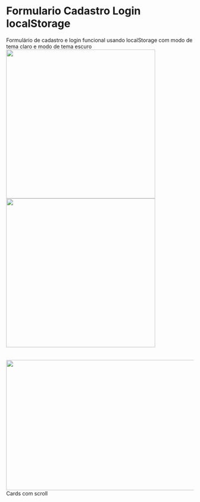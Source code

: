 # Formulario Cadastro Login localStorage
Formulário de cadastro e login funcional usando localStorage com modo de tema claro e modo de tema escuro <br>
<img src="https://github.com/ArthurGamaJorge/Formulario-Login-localStorage/assets/129080603/ecaa6878-4d56-4ed1-9fc4-89f158d02985" style="width:400px; height: 400px">
<img src="https://github.com/ArthurGamaJorge/Formulario-Login-localStorage/assets/129080603/a29f4c74-748c-410f-9190-bc0fbb31061f" style="width:400px; height: 400px"> <br><br><br>
<img src="https://github.com/ArthurGamaJorge/Formulario-Login-localStorage/assets/129080603/7a23fc39-00b3-4690-b527-d0a957089c80" style="width:800px; height: 350px">
<br>
Cards com scroll
